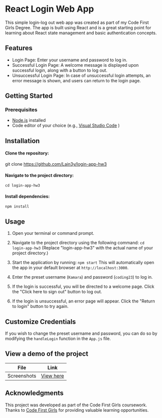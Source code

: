 
# React Login Web App

This simple login-log out web app was created as part of my Code First Girls Degree. The app is built using React and is a great starting point for learning about React state management and basic authentication concepts.

## Features
- Login Page: Enter your username and password to log in.
- Successful Login Page: A welcome message is displayed upon successful login, along with a button to log out.
- Unsuccessful Login Page: In case of unsuccessful login attempts, an error message is shown, and users can return to the login page.

## Getting Started
### Prerequisites

- [Node.js](https://nodejs.org/en/) installed
- Code editor of your choice (e.g., [Visual Studio Code](https://code.visualstudio.com/) )

## Installation

#### Clone the repository:
git clone  https://github.com/Lain3y/login-app-hw3

#### Navigate to the project directory:
`cd login-app-hw3` 

#### Install dependencies:
`npm install` 

## Usage
1.  Open your terminal or command prompt.
2.  Navigate to the project directory using the following command:
 `cd login-app-hw3`  (Replace "login-app-hw3" with the actual name of your project directory.)
3.  Start the application by running:  `npm start`  This will automatically open the app in your default browser at `http://localhost:3000`.
    
4.  Enter the preset username (`Kamara`) and password (`coding23`) to log in.
5.  If the login is successful, you will be directed to a welcome page. Click the "Click here to sign out" button to log out.
6.  If the login is unsuccessful, an error page will appear. Click the "Return to login" button to try again.

## Customize Credentials

If you wish to change the preset username and password, you can do so by modifying the `handleLogin` function in the `App.js` file.

## View a demo of the project

| File    | Link |
| -------- | ------- |
| Screenshots  | [View here](https://www.canva.com/design/DAF2PUpVuDY/O47iYAc_lK2LPWnaRE3MSg/watch?utm_content=DAF2PUpVuDY&utm_campaign=designshare&utm_medium=link&utm_source=editor)    |

## Acknowledgments
This project was developed as part of the Code First Girls coursework.
Thanks to [Code First Girls](https://codefirstgirls.com/) for providing valuable learning opportunities.



